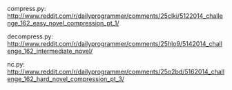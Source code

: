 compress.py:
http://www.reddit.com/r/dailyprogrammer/comments/25clki/5122014_challenge_162_easy_novel_compression_pt_1/

decompress.py:
http://www.reddit.com/r/dailyprogrammer/comments/25hlo9/5142014_challenge_162_intermediate_novel/

nc.py:
http://www.reddit.com/r/dailyprogrammer/comments/25o2bd/5162014_challenge_162_hard_novel_compression_pt_3/